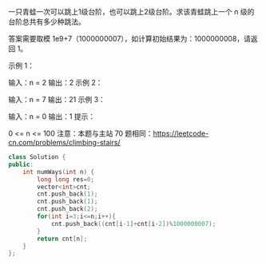 一只青蛙一次可以跳上1级台阶，也可以跳上2级台阶。求该青蛙跳上一个 n 级的台阶总共有多少种跳法。

答案需要取模 1e9+7（1000000007），如计算初始结果为：1000000008，请返回 1。

示例 1：

输入：n = 2
输出：2
示例 2：

输入：n = 7
输出：21
示例 3：

输入：n = 0
输出：1
提示：

0 <= n <= 100
注意：本题与主站 70 题相同：https://leetcode-cn.com/problems/climbing-stairs/

```cpp
class Solution {
public:
    int numWays(int n) {
        long long res=0;
        vector<int>cnt;
        cnt.push_back(1);
        cnt.push_back(1);
        cnt.push_back(2);
        for(int i=3;i<=n;i++){
            cnt.push_back((cnt[i-1]+cnt[i-2])%1000000007);
        }
        return cnt[n];
    }
};
```


